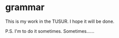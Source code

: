 # grammar

This is my work in the TUSUR. I hope it will be done.

P.S. I'm to do it sometimes. Sometimes......
